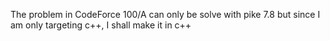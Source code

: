 The problem in CodeForce 100/A can only be solve with pike 7.8
but since I am only targeting c++, I shall make it in c++